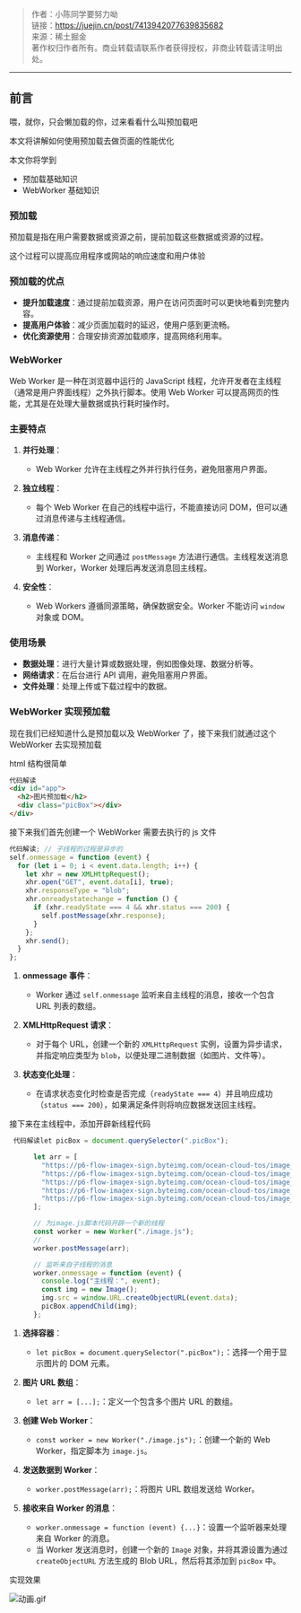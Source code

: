 > 作者：小陈同学要努力呦  
> 链接：https://juejin.cn/post/7413942077639835682  
> 来源：稀土掘金  
> 著作权归作者所有。商业转载请联系作者获得授权，非商业转载请注明出处。

---

## 前言

喂，就你，只会懒加载的你，过来看看什么叫预加载吧

本文将讲解如何使用预加载去做页面的性能优化

本文你将学到

- 预加载基础知识
- WebWorker 基础知识

### 预加载

预加载是指在用户需要数据或资源之前，提前加载这些数据或资源的过程。

这个过程可以提高应用程序或网站的响应速度和用户体验

### 预加载的优点

- **提升加载速度**：通过提前加载资源，用户在访问页面时可以更快地看到完整内容。
- **提高用户体验**：减少页面加载时的延迟，使用户感到更流畅。
- **优化资源使用**：合理安排资源加载顺序，提高网络利用率。

### WebWorker

Web Worker 是一种在浏览器中运行的 JavaScript 线程，允许开发者在主线程（通常是用户界面线程）之外执行脚本。使用 Web Worker 可以提高网页的性能，尤其是在处理大量数据或执行耗时操作时。

### 主要特点

1. **并行处理**：

   - Web Worker 允许在主线程之外并行执行任务，避免阻塞用户界面。

2. **独立线程**：

   - 每个 Web Worker 在自己的线程中运行，不能直接访问 DOM，但可以通过消息传递与主线程通信。

3. **消息传递**：

   - 主线程和 Worker 之间通过 `postMessage` 方法进行通信。主线程发送消息到 Worker，Worker 处理后再发送消息回主线程。

4. **安全性**：

   - Web Workers 遵循同源策略，确保数据安全。Worker 不能访问 `window` 对象或 DOM。

### 使用场景

- **数据处理**：进行大量计算或数据处理，例如图像处理、数据分析等。
- **网络请求**：在后台进行 API 调用，避免阻塞用户界面。
- **文件处理**：处理上传或下载过程中的数据。

### WebWorker 实现预加载

现在我们已经知道什么是预加载以及 WebWorker 了，接下来我们就通过这个 WebWorker 去实现预加载

html 结构很简单

```html
代码解读
<div id="app">
  <h2>图片预加载</h2>
  <div class="picBox"></div>
</div>
```

接下来我们首先创建一个 WebWorker 需要去执行的 js 文件

```js
代码解读; // 子线程的过程是异步的
self.onmessage = function (event) {
  for (let i = 0; i < event.data.length; i++) {
    let xhr = new XMLHttpRequest();
    xhr.open("GET", event.data[i], true);
    xhr.responseType = "blob";
    xhr.onreadystatechange = function () {
      if (xhr.readyState === 4 && xhr.status === 200) {
        self.postMessage(xhr.response);
      }
    };
    xhr.send();
  }
};
```

1. **onmessage 事件**：

   - Worker 通过 `self.onmessage` 监听来自主线程的消息，接收一个包含 URL 列表的数组。

2. **XMLHttpRequest 请求**：

   - 对于每个 URL，创建一个新的 `XMLHttpRequest` 实例，设置为异步请求，并指定响应类型为 `blob`，以便处理二进制数据（如图片、文件等）。

3. **状态变化处理**：

   - 在请求状态变化时检查是否完成（`readyState === 4`）并且响应成功（`status === 200`），如果满足条件则将响应数据发送回主线程。

接下来在主线程中，添加开辟新线程代码

```js
 代码解读let picBox = document.querySelector(".picBox");

      let arr = [
        "https://p6-flow-imagex-sign.byteimg.com/ocean-cloud-tos/image_skill/f6859e1e-9944-40aa-b57e-a0735a8cf8be_1726131314975440805~tplv-a9rns2rl98-web-thumb.jpeg?rk3s=b14c611d&x-expires=1757667315&x-signature=JnrrW6JMHQtCkKc5RHirlOcemBk%3D",
        "https://p6-flow-imagex-sign.byteimg.com/ocean-cloud-tos/image_skill/39d79826-d65d-4dc2-a37b-8aacee2d1116_1726131315319465734~tplv-a9rns2rl98-web-image.jpeg?rk3s=b14c611d&x-expires=1757667315&x-signature=235BbuRY7aw8gx%2Fgyz%2BkFGyR9WE%3D",
        "https://p6-flow-imagex-sign.byteimg.com/ocean-cloud-tos/image_skill/b00b9687-936a-42f4-b4cd-1e1f9fff799d_1726131316325352767~tplv-a9rns2rl98-web-image.jpeg?rk3s=b14c611d&x-expires=1757667316&x-signature=IC7qFGWqCkaelWnbGk6YUYhAvYo%3D",
        "https://p6-flow-imagex-sign.byteimg.com/ocean-cloud-tos/image_skill/d373203b-f997-4498-9fc5-cbeba8b4c920_1726131336057158808~tplv-a9rns2rl98-web-image.jpeg?rk3s=b14c611d&x-expires=1757667336&x-signature=7mskhs%2FvlxwHIG1IIcOZca2tvac%3D",
        "https://p6-flow-imagex-sign.byteimg.com/ocean-cloud-tos/image_skill/eef5d24f-8ccb-46b1-bceb-0a94662c0952_1726131335432531091~tplv-a9rns2rl98-web-image.jpeg?rk3s=b14c611d&x-expires=1757667335&x-signature=RwMW%2FvQ3VCJWr%2BuiRAwje4E2I%2FQ%3D",
      ];

      // 为image.js脚本代码开辟一个新的线程
      const worker = new Worker("./image.js");
      //
      worker.postMessage(arr);

      // 监听来自子线程的消息
      worker.onmessage = function (event) {
        console.log("主线程：", event);
        const img = new Image();
        img.src = window.URL.createObjectURL(event.data);
        picBox.appendChild(img);
      };
```

1. **选择容器**：

   - `let picBox = document.querySelector(".picBox");`：选择一个用于显示图片的 DOM 元素。

2. **图片 URL 数组**：

   - `let arr = [...];`：定义一个包含多个图片 URL 的数组。

3. **创建 Web Worker**：

   - `const worker = new Worker("./image.js");`：创建一个新的 Web Worker，指定脚本为 `image.js`。

4. **发送数据到 Worker**：

   - `worker.postMessage(arr);`：将图片 URL 数组发送给 Worker。

5. **接收来自 Worker 的消息**：

   - `worker.onmessage = function (event) {...}`：设置一个监听器来处理来自 Worker 的消息。
   - 当 Worker 发送消息时，创建一个新的 `Image` 对象，并将其源设置为通过 `createObjectURL` 方法生成的 Blob URL，然后将其添加到 `picBox` 中。

实现效果

![动画.gif](https://p9-xtjj-sign.byteimg.com/tos-cn-i-73owjymdk6/ba79a4ad11a0424c8f5be701c7072623~tplv-73owjymdk6-jj-mark-v1:0:0:0:0:5o6Y6YeR5oqA5pyv56S-5Yy6IEAg5bCP6ZmI5ZCM5a2m6KaB5Yqq5Yqb5ZGm:q75.awebp?rk3s=f64ab15b&x-expires=1726829987&x-signature=w7SmtvmKujxg46NgMtdq%2Bg71MM4%3D)

